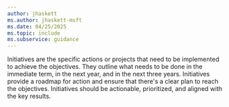 ```yaml
---
author: jhaskett
ms.author: jhaskett-msft
ms.date: 04/25/2025
ms.topic: include
ms.subservice: guidance
---
```


Initiatives are the specific actions or projects that need to be implemented to achieve the objectives. They outline what needs to be done in the immediate term, in the next year, and in the next three years. Initiatives provide a roadmap for action and ensure that there's a clear plan to reach the objectives. Initiatives should be actionable, prioritized, and aligned with the key results. 